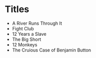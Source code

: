 # Titles

- A River Runs Through It
- Fight Club
- 12 Years a Slave
- The Big Short
- 12 Monkeys
- The Cruious Case of Benjamin Button
